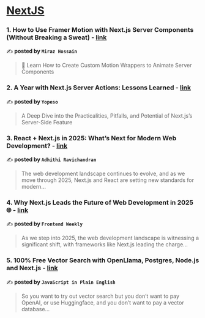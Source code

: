 
<h1><a href=https://medium.com/tag/nextjs/recommended target="_blank" rel="noopener noreferrer">NextJS</a></h1>
<h3>1. How to Use Framer Motion with Next.js Server Components (Without Breaking a Sweat) - <a href="https://medium.com/@mirazhs/how-to-use-framer-motion-with-next-js-server-components-without-breaking-a-sweat-64ca5452c8a3" target="_blank" rel="noopener noreferrer">link</a></h3>

✍️ **posted by `Miraz Hossain`**

<blockquote>🚀 Learn How to Create Custom Motion Wrappers to Animate Server Components</blockquote>

<h3>2. A Year with Next.js Server Actions: Lessons Learned - <a href="https://medium.com/yopeso/a-year-with-next-js-server-actions-lessons-learned-93ef7b518c73" target="_blank" rel="noopener noreferrer">link</a></h3>

✍️ **posted by `Yopeso`**

<blockquote>A Deep Dive into the Practicalities, Pitfalls, and Potential of Next.js’s Server-Side Feature</blockquote>

<h3>3. React + Next.js in 2025: What’s Next for Modern Web Development? - <a href="https://medium.com/@adhithiravi/react-next-js-in-2025-whats-next-for-modern-web-development-53e8199fed3c" target="_blank" rel="noopener noreferrer">link</a></h3>

✍️ **posted by `Adhithi Ravichandran`**

<blockquote>The web development landscape continues to evolve, and as we move through 2025, Next.js and React are setting new standards for modern…</blockquote>

<h3>4. Why Next.js Leads the Future of Web Development in 2025 🌐 - <a href="https://medium.com/front-end-weekly/why-next-js-leads-the-future-of-web-development-in-2025-eb1a52a3931e" target="_blank" rel="noopener noreferrer">link</a></h3>

✍️ **posted by `Frontend Weekly`**

<blockquote>As we step into 2025, the web development landscape is witnessing a significant shift, with frameworks like Next.js leading the charge…</blockquote>

<h3>5. 100% Free Vector Search with OpenLlama, Postgres, Node.js and Next.js - <a href="https://medium.com/javascript-in-plain-english/100-free-vector-search-with-openllama-postgres-nodejs-and-nextjs-e496856766f7" target="_blank" rel="noopener noreferrer">link</a></h3>

✍️ **posted by `JavaScript in Plain English`**

<blockquote>So you want to try out vector search but you don’t want to pay OpenAI, or use Huggingface, and you don’t want to pay a vector database…</blockquote>

